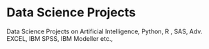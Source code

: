 # Data Science Projects
Data Science Projects on Artificial Intelligence, Python, R , SAS, Adv. EXCEL, IBM SPSS, IBM Modeller etc.,


